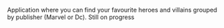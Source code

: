 Application where you can find your favourite heroes and villains grouped by publisher (Marvel or Dc).
Still on progress

